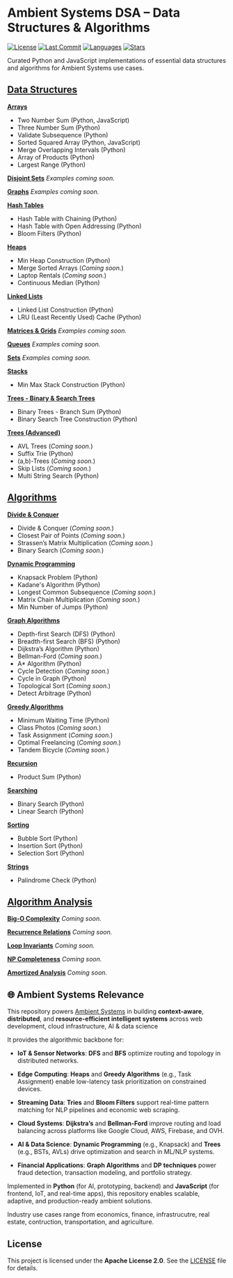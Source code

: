 # Ambient Systems DSA – Data Structures & Algorithms

[![License](https://img.shields.io/github/license/EngineerID/Ambient-Systems-DSA)](./LICENSE)
[![Last Commit](https://img.shields.io/github/last-commit/EngineerID/Ambient-Systems-DSA)](https://github.com/EngineerID/Ambient-Systems-DSA/commits/master)
[![Languages](https://img.shields.io/github/languages/top/EngineerID/Ambient-Systems-DSA)](https://github.com/EngineerID/Ambient-Systems-DSA)
[![Stars](https://img.shields.io/github/stars/EngineerID/Ambient-Systems-DSA?style=social)](https://github.com/EngineerID/Ambient-Systems-DSA/stargazers)

Curated Python and JavaScript implementations of essential data structures and algorithms for Ambient Systems use cases.

## [Data Structures](./Data-Structures)

**[Arrays](./Data-Structures/Arrays)**
* Two Number Sum (Python, JavaScript)
* Three Number Sum (Python)
* Validate Subsequence (Python)
* Sorted Squared Array (Python, JavaScript)
* Merge Overlapping Intervals (Python)
* Array of Products (Python)
* Largest Range (Python)

**[Disjoint Sets](./Data-Structures/Disjoint%20Sets)**
_Examples coming soon._

**[Graphs](./Data-Structures/Graphs)**
_Examples coming soon._

**[Hash Tables](./Data-Structures/Hash%20Tables)**
* Hash Table with Chaining (Python)
* Hash Table with Open Addressing (Python)
* Bloom Filters (Python)

**[Heaps](./Data-Structures/Heaps)**
* Min Heap Construction (Python)
* Merge Sorted Arrays (_Coming soon._)
* Laptop Rentals  (_Coming soon._)
* Continuous Median (Python)

**[Linked Lists](./Data-Structures/Linked%20Lists)**
* Linked List Construction (Python)
* LRU (Least Recently Used) Cache (Python)

**[Matrices & Grids](./Data-Structures/Matrices%20&%20Grids)**
_Examples coming soon._

**[Queues](./Data-Structures/Queues)**
_Examples coming soon._

**[Sets](./Data-Structures/Sets)**
_Examples coming soon._

**[Stacks](./Data-Structures/Stacks)**
* Min Max Stack Construction (Python)

**[Trees - Binary & Search Trees](./Data-Structures/Trees)**
* Binary Trees - Branch Sum (Python)
* Binary Search Tree Construction (Python)

**[Trees (Advanced)](./Data-Structures/Advanced%20Trees)**
* AVL Trees (_Coming soon._)
* Suffix Trie (Python)
* (a,b)-Trees (_Coming soon._)
* Skip Lists (_Coming soon._)
* Multi String Search (Python)

## [Algorithms](./Algorithms)

**[Divide & Conquer](./Algorithms/Divide%20&%20Conquer)**
* Divide & Conquer (_Coming soon._)
* Closest Pair of Points (_Coming soon._)
* Strassen’s Matrix Multiplication (_Coming soon._)
* Binary Search (_Coming soon._)

**[Dynamic Programming](./Algorithms/Dynamic%20Programming)**
* Knapsack Problem (Python)
* Kadane's Algorithm (Python)
* Longest Common Subsequence (_Coming soon._)
* Matrix Chain Multiplication (_Coming soon._)
* Min Number of Jumps (Python)

**[Graph Algorithms](./Algorithms/Graphs)**
* Depth-first Search (DFS) (Python)
* Breadth-first Search (BFS) (Python)
* Dijkstra’s Algorithm (Python)
* Bellman-Ford (_Coming soon._)
* A* Algorithm (Python)
* Cycle Detection (_Coming soon._)
* Cycle in Graph (Python)
* Topological Sort (_Coming soon._)
* Detect Arbitrage (Python)

**[Greedy Algorithms](./Algorithms/Greedy%20Algorithms)**
* Minimum Waiting Time (Python)
* Class Photos  (_Coming soon._)
* Task Assignment  (_Coming soon._)
* Optimal Freelancing  (_Coming soon._)
* Tandem Bicycle (_Coming soon._)

**[Recursion](./Algorithms/Recursion)**
* Product Sum  (Python)

**[Searching](./Algorithms/Searching)**
* Binary Search (Python)
* Linear Search (Python)

**[Sorting](./Algorithms/Sorting)**
* Bubble Sort (Python)
* Insertion Sort (Python)
* Selection Sort (Python)

**[Strings](./Algorithms/Strings)**
* Palindrome Check (Python)

## [Algorithm Analysis](./Algorithm-Analysis)

**[Big-O Complexity](./Algorithm-Analysis/BigO%20TimeSpace.md)** _Coming soon._

**[Recurrence Relations](./Algorithm-Analysis/Recurrence_Relations.md)** _Coming soon._

**[Loop Invariants](./Algorithm-Analysis/Loop_Invariants.md)** _Coming soon._

**[NP Completeness](./Algorithm-Analysis/NP_Completeness.md)** _Coming soon._

**[Amortized Analysis](./Algorithm-Analysis/Amortized_Analysis.md)** _Coming soon._


## 🌐 Ambient Systems Relevance

This repository powers [Ambient Systems](https://www.ambientsystems.ai) in building **context-aware**, **distributed**, and **resource-efficient intelligent systems** across web development, cloud infrastructure, AI & data science

It provides the algorithmic backbone for:

- **IoT & Sensor Networks**: **DFS** and **BFS** optimize routing and topology in distributed networks.

- **Edge Computing**: **Heaps** and **Greedy Algorithms** (e.g., Task Assignment) enable low-latency task prioritization on constrained devices.

- **Streaming Data**: **Tries** and **Bloom Filters** support real-time pattern matching for NLP pipelines and economic web scraping.

- **Cloud Systems**: **Dijkstra’s** and **Bellman-Ford** improve routing and load balancing across platforms like Google Cloud, AWS, Firebase, and OVH.

- **AI & Data Science**: **Dynamic Programming** (e.g., Knapsack) and **Trees** (e.g., BSTs, AVLs) drive optimization and search in ML/NLP systems.

- **Financial Applications**: **Graph Algorithms** and **DP techniques** power fraud detection, transaction modeling, and portfolio strategy.

Implemented in **Python** (for AI, prototyping, backend) and **JavaScript** (for frontend, IoT, and real-time apps), this repository enables scalable, adaptive, and production-ready ambient solutions.

Industry use cases range from economics, finance, infrastrucutre, real estate, contruction, transportation, and agriculture.

## License
This project is licensed under the **Apache License 2.0**.
See the [LICENSE](./LICENSE) file for details.
